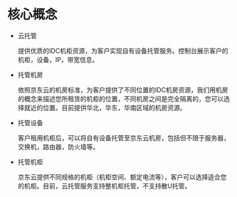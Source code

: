 # 核心概念

- 云托管

    提供优质的IDC机柜资源，为客户实现自有设备托管服务。控制台展示客户的机柜，设备，IP，带宽信息。
  
- 托管机房

    依照京东云的机房标准，为客户提供了不同位置的IDC机房资源，我们用机房的概念来描述您所租赁的机柜的位置，不同机房之间是完全隔离的，您可以选择就近的位置。目前提供华北，华东，华南区域的机房资源。

- 托管设备

    客户租用机柜后，可以将自有设备托管至京东云机房，包括但不限于服务器，交换机，路由器，防火墙等。
  
- 托管机柜
 
    京东云提供不同规格的机柜（机柜空间、额定电流等），客户可以选择适合您的机柜。目前，云托管服务支持整机柜托管，不支持散U托管。  
  
